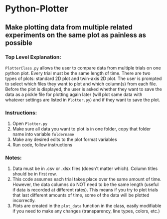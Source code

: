 # Python-Plotter
## Make plotting data from multiple related experiments on the same plot as painless as possible

### Top Level Explanation:
`PlotterClass.py` allows the user to compare data from multiple trials on one python plot. Every trial must be the same length of time. There are two types of plots: standard 2D plot and twin-axis 2D plot. The user is prompted to select which files they want to plot and which column(s) from each file. Before the plot is displayed, the user is asked whether they want to save the data as a pickle file for plotting again later (will plot same data with whatever settings are listed in `Plotter.py`) and if they want to save the plot.

### Instructions:
1. Open `Plotter.py`
2. Make sure all data you want to plot is in one folder, copy that folder name into variable `foldername`
3. Make any desired edits to the plot format variables
4. Run code, follow instructions

### Notes:
1. Data must be in .csv or .xlsx files (doesn't matter which). Column titles should be in first row.
2. This code assumes each trial takes place over the same amount of time. However, the data columns do NOT need to be the same length (useful if data is recorded at different rates). This means if you try to plot trials that last different amounts of time, some of the data will be plotted incorrectly.
3. Plots are created in the `plot_data` function in the class, easily modifiable if you need to make any changes (transparency, line types, colors, etc.)
